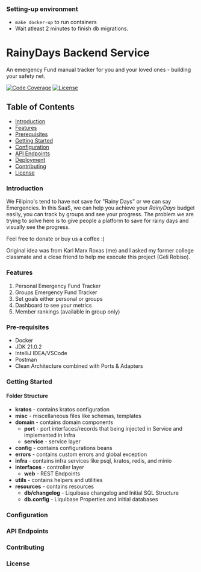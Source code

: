 ### Setting-up environment
- `make docker-up` to run containers
- Wait atleast 2 minutes to finish db migrations.

# RainyDays Backend Service
An emergency Fund manual tracker for you and your loved ones - building your safety net.

<!-- 
[![Build Status](https://github.com/my-user/my-app/workflows/CI/badge.svg)](https://github.com/my-user/my-app/actions) -->
[![Code Coverage](https://codecov.io/gh/my-user/my-app/branch/main/graph/badge.svg)](https://codecov.io/gh/my-user/my-app)
[![License](https://img.shields.io/badge/License-CC%20BY--NC--ND%204.0-lightgrey.svg)](LICENSE)

## Table of Contents
* [Introduction](#introduction)
* [Features](#features)
* [Prerequisites](#prerequisites)
* [Getting Started](#getting-started)
* [Configuration](#configuration)
* [API Endpoints](#api-endpoints)
* [Deployment](#deployment)
* [Contributing](#contributing)
* [License](#license)

### Introduction
We Filipino's tend to have not save for "Rainy Days" or we can say Emergencies. In this SaaS, we can help you achieve your *RainyDays* budget easily, you can track by groups and see your progress. The problem we are trying to solve here is to give people a platform to save for rainy days and visually see the progress.

Feel free to donate or buy us a coffee :)

Original idea was from Karl Marx Roxas (me) and I asked my former college classmate and a close friend to help me execute this project (Geli Robiso).

### Features
1. Personal Emergency Fund Tracker
2. Groups Emergency Fund Tracker
3. Set goals either personal or groups
4. Dashboard to see your metrics
5. Member rankings (available in group only)

### Pre-requisites
- Docker
- JDK 21.0.2
- IntelliJ IDEA/VSCode
- Postman
- Clean Architecture combined with Ports & Adapters


### Getting Started

#### Folder Structure
- **kratos** - contains kratos configuration
- **misc** - miscellaneous files like schemas, templates
- **domain** - contains domain components
  - **port** - port interfaces/records that being injected in Service and implemented in Infra
  - **service** - service layer
- **config** - contains configurations beans 
- **errors** - contains custom errors and global exception
- **infra** - contains infra services like psql, kratos, redis, and minio 
- **interfaces** - controller layer
  - **web** - REST Endpoints
- **utils** - contains helpers and utilities
- **resources** - contains resources
  - **db/changelog** - Liquibase changelog and Initial SQL Structure
  - **db.config** - Liquibase Properties and initial databases

### Configuration

### API Endpoints

### Contributing

### License
